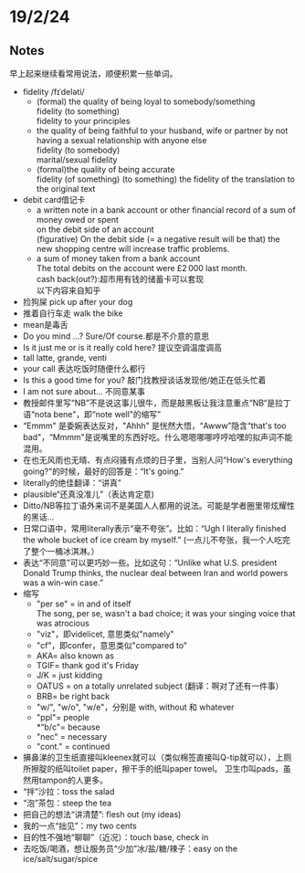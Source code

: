 # 19/2/24
## Notes  
早上起来继续看常用说法，顺便积累一些单词。
* fidelity /fɪˈdeləti/  
	* (formal) the quality of being loyal to somebody/something  
    fidelity (to something)  
    fidelity to your principles  
	* the quality of being faithful to your husband, wife or partner by not having a sexual relationship with anyone else  
    fidelity (to somebody)  
    marital/sexual fidelity  
	* (formal)the quality of being accurate  
    fidelity (of something) (to something) 
    the fidelity of the translation to the original text
* debit card借记卡  
	* a written note in a bank account or other financial record of a sum of money owed or spent  
    on the debit side of an account  
    (figurative) On the debit side (= a negative result will be that) the new shopping centre will increase traffic problems.  
	* a sum of money taken from a bank account  
    The total debits on the account were £2 000 last month.  
cash back(out?):超市用有钱的储蓄卡可以套现  
以下内容来自知乎  
* 捡狗屎 pick up after your dog  
* 推着自行车走 walk the bike  
* mean是毒舌  
* Do you mind ...? Sure/Of course.都是不介意的意思  
* Is it just me or is it really cold here? 提议空调温度调高  
* tall latte, grande, venti  
* your call 表达吃饭时随便什么都行  
* Is this a good time for you? 敲门找教授谈话发现他/她正在低头忙着  
* I am not sure about... 不同意某事  
* 教授邮件里写“NB”不是说这事儿很牛，而是敲黑板让我注意重点“NB“是拉丁语“nota bene"，即“note well"的缩写”  
* “Emmm" 是委婉表达反对，"Ahhh" 是恍然大悟，“Awww”隐含“that's too bad"，“Mmmm"是说嘴里的东西好吃。什么嗯嗯哪哪哼哼哈嘿的拟声词不能混用。  
* 在也无风雨也无晴、有点闷骚有点烦的日子里，当别人问“How's everything going?"的时候，最好的回答是：“It's going."  
* literally的绝佳翻译：“讲真”  
* plausible“还真没准儿”（表达肯定意)  
* Ditto/NB等拉丁语外来词不是美国人人都用的说法。可能是学者圈里带炫耀性的黑话...  
* 日常口语中，常用literally表示“毫不夸张”。比如：“Ugh I literally finished the whole bucket of ice cream by myself.” (一点儿不夸张，我一个人吃完了整个一桶冰淇淋。）
* 表达“不同意”可以更巧妙一些。比如这句：“Unlike what U.S. president Donald Trump thinks, the nuclear deal between Iran and world powers was a win-win case.”  
* 缩写  
	* "per se" = in and of itself  
    The song, per se, wasn't a bad choice; it was your singing voice that was atrocious
	* "viz"，即videlicet, 意思类似"namely"  
	* "cf"，即confer，意思类似"compared to"  
	* AKA= also known as  
	* TGIF= thank god it's Friday 
	* J/K = just kidding  
	* OATUS = on a totally unrelated subject (翻译：啊对了还有一件事）  
	* BRB= be right back  
	* "w/", "w/o", "w/e"，分别是 with, without 和 whatever  
	* "ppl"= people  
	*“b/c"= because  
	* "nec" = necessary  
	* "cont." = continued  
* 擤鼻涕的卫生纸直接叫kleenex就可以（类似棉签直接叫Q-tip就可以），上厕所擦腚的纸叫toilet paper，擦干手的纸叫paper towel。 卫生巾叫pads，虽然用tampon的人更多。  
* “拌”沙拉：toss the salad   
* “泡”茶包：steep the tea  
* 把自己的想法“讲清楚”: flesh out (my ideas)  
* 我的一点“拙见”：my two cents  
* 目的性不强地“聊聊”（近况）：touch base, check in   
* 去吃饭/喝酒，想让服务员“少加”冰/盐/糖/辣子：easy on the ice/salt/sugar/spice
